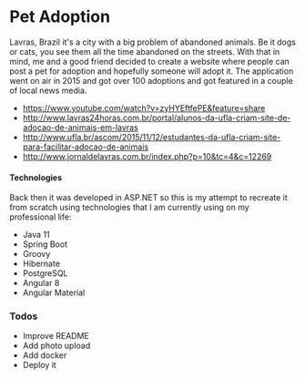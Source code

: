 # Pet Adoption

Lavras, Brazil it's a city with a big problem of abandoned animals. Be it dogs or cats, you see them all the time abandoned on the streets.
With that in mind, me and a good friend decided to create a website where people can post a pet for adoption and hopefully someone will adopt it.
The application went on air in 2015 and got over 100 adoptions and got featured in a couple of local news media.

* https://www.youtube.com/watch?v=zyHYEftfePE&feature=share
* http://www.lavras24horas.com.br/portal/alunos-da-ufla-criam-site-de-adocao-de-animais-em-lavras
* http://www.ufla.br/ascom/2015/11/12/estudantes-da-ufla-criam-site-para-facilitar-adocao-de-animais
* http://www.jornaldelavras.com.br/index.php?p=10&tc=4&c=12269

#### Technologies
Back then it was developed in ASP.NET so this is my attempt to recreate it from scratch using technologies that I am currently using on my professional life:

* Java 11
* Spring Boot
* Groovy
* Hibernate
* PostgreSQL
* Angular 8
* Angular Material

### Todos

- Improve README
- Add photo upload
- Add docker
- Deploy it
